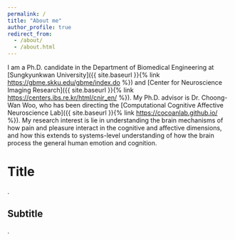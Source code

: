 ```yaml
---
permalink: /
title: "About me"
author_profile: true
redirect_from: 
  - /about/
  - /about.html
---
```


I am a Ph.D. candidate in the Department of Biomedical Engineering at [Sungkyunkwan University]({{ site.baseurl }}{% link https://gbme.skku.edu/gbme/index.do %}) and [Center for Neuroscience Imaging Research]({{ site.baseurl }}{% link https://centers.ibs.re.kr/html/cnir_en/ %}). My Ph.D. advisor is Dr. Choong-Wan Woo, who has been directing the [Computational Cognitive Affective Neuroscience Lab]({{ site.baseurl }}{% link https://cocoanlab.github.io/ %}). My research interest is lie in understanding the brain mechanisms of how pain and pleasure interact in the cognitive and affective dimensions, and how this extends to systems-level understanding of how the brain process the general human emotion and cognition.

Title
======
.


Subtitle
------
.